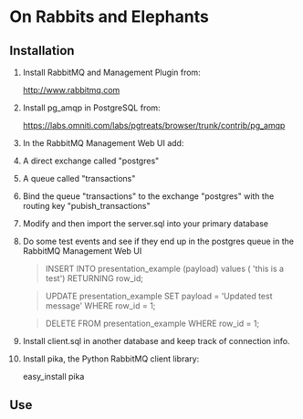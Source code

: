 On Rabbits and Elephants
========================

Installation
------------

1. Install RabbitMQ and Management Plugin from:

   http://www.rabbitmq.com 

2. Install pg_amqp in PostgreSQL from:

   https://labs.omniti.com/labs/pgtreats/browser/trunk/contrib/pg_amqp 

3. In the RabbitMQ Management Web UI add:

 1. A direct exchange called "postgres"
 
 2. A queue called "transactions"

 3. Bind the queue "transactions" to the exchange "postgres" with the routing key "pubish_transactions"

4. Modify and then import the server.sql into your primary database

5. Do some test events and see if they end up in the postgres queue in the RabbitMQ Management Web UI

   > INSERT INTO presentation_example (payload) values ( 'this is a test') RETURNING row_id;
   
   > UPDATE presentation_example SET payload = 'Updated test message' WHERE row_id = 1;
   
   > DELETE FROM presentation_example WHERE row_id = 1;

6. Install client.sql in another database and keep track of connection info.

7. Install pika, the Python RabbitMQ client library:

   easy_install pika

Use
---
